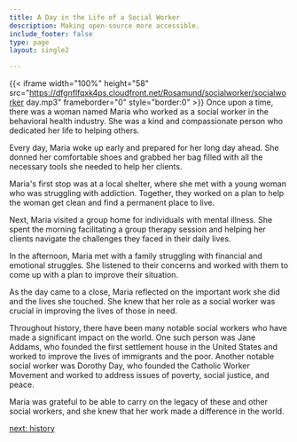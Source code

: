 ```yaml
---
title: A Day in the Life of a Social Worker
description: Making open-source more accessible.
include_footer: false
type: page
layout: single2

---
```


{{< iframe width="100%" height="58" src="https://dfgnflfqxk4ps.cloudfront.net/Rosamund/socialworker/socialworker day.mp3" frameborder="0" style="border:0" >}}
Once upon a time, there was a woman named Maria who worked as a social worker in the behavioral health industry. She was a kind and compassionate person who dedicated her life to helping others.

Every day, Maria woke up early and prepared for her long day ahead. She donned her comfortable shoes and grabbed her bag filled with all the necessary tools she needed to help her clients.

Maria's first stop was at a local shelter, where she met with a young woman who was struggling with addiction. Together, they worked on a plan to help the woman get clean and find a permanent place to live.

Next, Maria visited a group home for individuals with mental illness. She spent the morning facilitating a group therapy session and helping her clients navigate the challenges they faced in their daily lives.

In the afternoon, Maria met with a family struggling with financial and emotional struggles. She listened to their concerns and worked with them to come up with a plan to improve their situation.

As the day came to a close, Maria reflected on the important work she did and the lives she touched. She knew that her role as a social worker was crucial in improving the lives of those in need.

Throughout history, there have been many notable social workers who have made a significant impact on the world. One such person was Jane Addams, who founded the first settlement house in the United States and worked to improve the lives of immigrants and the poor. Another notable social worker was Dorothy Day, who founded the Catholic Worker Movement and worked to address issues of poverty, social justice, and peace.

Maria was grateful to be able to carry on the legacy of these and other social workers, and she knew that her work made a difference in the world.


<a href="https://workdojos.com/socialworker/history">next: history</a>

